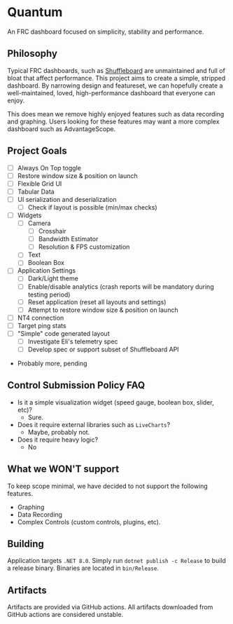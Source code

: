 # Quantum

An FRC dashboard focused on simplicity, stability and performance.

## Philosophy

Typical FRC dashboards, such as [Shuffleboard](https://docs.wpilib.org/en/stable/dashboards/shuffleboard) are unmaintained and full of bloat that affect performance. This project aims to create a simple, stripped dashboard. By narrowing design and featureset, we can hopefully create a well-maintained, loved, high-performance dashboard that everyone can enjoy.

This does mean we remove highly enjoyed features such as data recording and graphing. Users looking for these features may want a more complex dashboard such as AdvantageScope.

## Project Goals

- [ ] Always On Top toggle
- [ ] Restore window size & position on launch
- [ ] Flexible Grid UI
- [ ] Tabular Data
- [ ] UI serialization and deserialization
  - [ ] Check if layout is possible (min/max checks)
- [ ] Widgets
  - [ ] Camera
    - [ ] Crosshair
    - [ ] Bandwidth Estimator
    - [ ] Resolution & FPS customization
  - [ ] Text
  - [ ] Boolean Box
- [ ] Application Settings
  - [ ] Dark/Light theme
  - [ ] Enable/disable analytics (crash reports will be mandatory during testing period)
  - [ ] Reset application (reset all layouts and settings)
  - [ ] Attempt to restore window size & position on launch
- [ ] NT4 connection
- [ ] Target ping stats
- [ ] "Simple" code generated layout
  - [ ] Investigate Eli's telemetry spec
  - [ ] Develop spec or support subset of Shuffleboard API
- Probably more, pending

## Control Submission Policy FAQ

- Is it a simple visualization widget (speed gauge, boolean box, slider, etc)?
  - Sure.
- Does it require external libraries such as `LiveCharts`?
  - Maybe, probably not.
- Does it require heavy logic?
  - No

## What we WON'T support

To keep scope minimal, we have decided to not support the following features.

- Graphing
- Data Recording
- Complex Controls (custom controls, plugins, etc).

## Building

Application targets `.NET 8.0`. Simply run `dotnet publish -c Release` to build a release binary. Binaries are located in `bin/Release`.

## Artifacts

Artifacts are provided via GitHub actions. All artifacts downloaded from GitHub actions are considered unstable.

